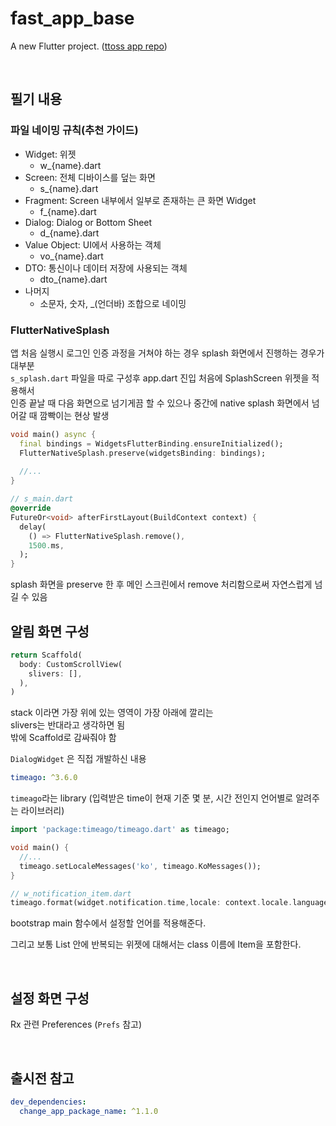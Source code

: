 # fast_app_base

A new Flutter project.
([ttoss app repo](https://github.com/fastcampus-flutter/part3_chapter2_ttoss))

<br>

## 필기 내용

### 파일 네이밍 규칙(추천 가이드)

- Widget: 위젯
  - w_{name}.dart
- Screen: 전체 디바이스를 덮는 화면
  - s_{name}.dart
- Fragment: Screen 내부에서 일부로 존재하는 큰 화면 Widget
  - f_{name}.dart
- Dialog: Dialog or Bottom Sheet
  - d_{name}.dart
- Value Object: UI에서 사용하는 객체
  - vo_{name}.dart
- DTO: 통신이나 데이터 저장에 사용되는 객체
  - dto_{name}.dart
- 나머지
  - 소문자, 숫자, _(언더바) 조합으로 네이밍

### FlutterNativeSplash

앱 처음 실행시 로그인 인증 과정을 거쳐야 하는 경우 splash 화면에서 진행하는 경우가 대부분  
`s_splash.dart` 파일을 따로 구성후 app.dart 진입 처음에 SplashScreen 위젯을 적용해서  
인증 끝날 때 다음 화면으로 넘기게끔 할 수 있으나 중간에 native splash 화면에서 넘어갈 때 깜빡이는 현상 발생

```dart
void main() async {
  final bindings = WidgetsFlutterBinding.ensureInitialized();
  FlutterNativeSplash.preserve(widgetsBinding: bindings);
  
  //...
}

// s_main.dart
@override
FutureOr<void> afterFirstLayout(BuildContext context) {
  delay(
    () => FlutterNativeSplash.remove(),
    1500.ms,
  );
}
```
splash 화면을 preserve 한 후 메인 스크린에서 remove 처리함으로써 자연스럽게 넘길 수 있음

## 알림 화면 구성

```dart
return Scaffold(
  body: CustomScrollView(
    slivers: [],
  ),
)
```
stack 이라면 가장 위에 있는 영역이 가장 아래에 깔리는  
slivers는 반대라고 생각하면 됨  
밖에 Scaffold로 감싸줘야 함

`DialogWidget` 은 직접 개발하신 내용

```yaml
timeago: ^3.6.0
```
`timeago`라는 library (입력받은 time이 현재 기준 몇 분, 시간 전인지 언어별로 알려주는 라이브러리)
```dart
import 'package:timeago/timeago.dart' as timeago;

void main() {
  //...
  timeago.setLocaleMessages('ko', timeago.KoMessages());
}

// w_notification_item.dart
timeago.format(widget.notification.time,locale: context.locale.languageCode).text
```
bootstrap main 함수에서 설정할 언어를 적용해준다.


그리고 보통 List 안에 반복되는 위젯에 대해서는 class 이름에 Item을 포함한다.

<br>

## 설정 화면 구성

Rx 관련 Preferences (`Prefs` 참고)

<br>

## 출시전 참고

```yaml
dev_dependencies:
  change_app_package_name: ^1.1.0
```
